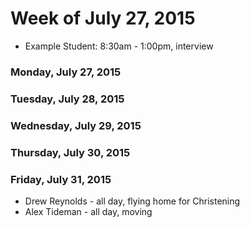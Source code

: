 # Week of July 27, 2015

* Example Student: 8:30am - 1:00pm, interview

### Monday, July 27, 2015

### Tuesday, July 28, 2015

### Wednesday, July 29, 2015

### Thursday, July 30, 2015

### Friday, July 31, 2015
* Drew Reynolds - all day, flying home for Christening
* Alex Tideman - all day, moving
